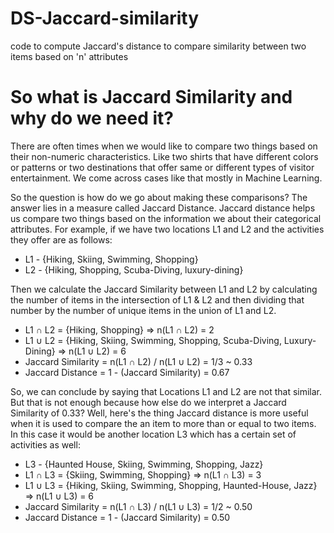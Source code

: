 # DS-Jaccard-similarity
code to compute Jaccard's distance to compare similarity between two items based on 'n' attributes

# So what is Jaccard Similarity and why do we need it?
There are often times when we would like to compare two things based on their non-numeric characteristics. Like two shirts that have different colors or patterns or two destinations that offer same or different types of visitor entertainment. We come across cases like that mostly in Machine Learning.

So the question is how do we go about making these comparisons? The answer lies in a measure called Jaccard Distance. Jaccard distance helps us compare two things based on the information we about their categorical attributes. For example, if we have two locations L1 and L2 and the activities they offer are as follows:

- L1 - {Hiking, Skiing, Swimming, Shopping}
- L2 - {Hiking, Shopping, Scuba-Diving, luxury-dining}

Then we calculate the Jaccard Similarity between L1 and L2 by calculating the number of items in the intersection of L1 & L2 and then dividing that number by the number of unique items in the union of L1 and L2.

- L1 ∩ L2 = {Hiking, Shopping} => n(L1 ∩ L2) = 2
- L1 ∪ L2 = {Hiking, Skiing, Swimming, Shopping, Scuba-Diving, Luxury-Dining} => n(L1 ∪ L2) = 6
- Jaccard Similarity = n(L1 ∩ L2) / n(L1 ∪ L2) = 1/3 ~ 0.33
- Jaccard Distance = 1 - (Jaccard Similarity) = 0.67

So, we can conclude by saying that Locations L1 and L2 are not that similar. But that is not enough because how else do we interpret a Jaccard Similarity of 0.33? Well, here's the thing Jaccard distance is more useful when it is used to compare the an item to more than or equal to two items. In this case it would be another location L3 which has a certain set of activities as well:

- L3 - {Haunted House, Skiing, Swimming, Shopping, Jazz}
- L1 ∩ L3 = {Skiing, Swimming, Shopping} => n(L1 ∩ L3) = 3
- L1 ∪ L3 = {Hiking, Skiing, Swimming, Shopping, Haunted-House, Jazz} => n(L1 ∪ L3) = 6
- Jaccard Similarity = n(L1 ∩ L3) / n(L1 ∪ L3) = 1/2 ~ 0.50
- Jaccard Distance = 1 - (Jaccard Similarity) = 0.50
